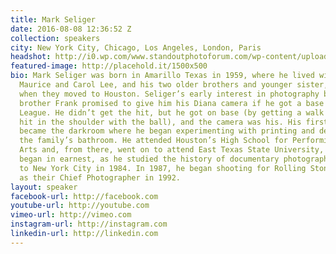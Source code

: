 ```yaml
---
title: Mark Seliger
date: 2016-08-08 12:36:52 Z
collection: speakers
city: New York City, Chicago, Los Angeles, London, Paris
headshot: http://i0.wp.com/www.standoutphotoforum.com/wp-content/uploads/2015/07/Mark-Seliger.png?w=1184
featured-image: http://placehold.it/1500x500
bio: Mark Seliger was born in Amarillo Texas in 1959, where he lived with his parents,
  Maurice and Carol Lee, and his two older brothers and younger sister, until 1964,
  when they moved to Houston. Seliger’s early interest in photography began when his
  brother Frank promised to give him his Diana camera if he got a base hit in Little
  League. He didn’t get the hit, but he got on base (by getting a walk for getting
  hit in the shoulder with the ball), and the camera was his. His first love quickly
  became the darkroom where he began experimenting with printing and developing in
  the family’s bathroom. He attended Houston’s High School for Performing & Visual
  Arts and, from there, went on to attend East Texas State University, where his education
  began in earnest, as he studied the history of documentary photography. He moved
  to New York City in 1984. In 1987, he began shooting for Rolling Stone. He was signed
  as their Chief Photographer in 1992.
layout: speaker
facebook-url: http://facebook.com
youtube-url: http://youtube.com
vimeo-url: http://vimeo.com
instagram-url: http://instagram.com
linkedin-url: http://linkedin.com
---
```



